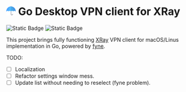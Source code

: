 # <img width="25px" src="icon/assets/app.png" alt="app logo"> Go Desktop VPN client for XRay 
![Static Badge](https://img.shields.io/badge/OS-macOS%20%7C%20Linux-blue?style=flat&logo=linux&logoColor=white&logoSize=auto&color=blue)
![Static Badge](https://img.shields.io/badge/Go-1.21+-00ADD8?style=flat&logo=go&logoColor=white)

This project brings fully functioning [XRay](https://github.com/XTLS/Xray-core) VPN client for macOS/Linus implementation in Go, powered by [fyne](https://github.com/fyne-io/fyne).

TODO:
- [ ] Localization
- [ ] Refactor settings window mess.
- [ ] Update list without needing to reselect (fyne problem).
